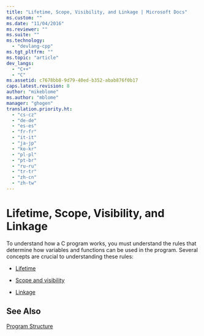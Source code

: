 ```yaml
---
title: "Lifetime, Scope, Visibility, and Linkage | Microsoft Docs"
ms.custom: ""
ms.date: "11/04/2016"
ms.reviewer: ""
ms.suite: ""
ms.technology: 
  - "devlang-cpp"
ms.tgt_pltfrm: ""
ms.topic: "article"
dev_langs: 
  - "C++"
  - "C"
ms.assetid: c7678bb8-9d79-40ed-b352-abab876f0b17
caps.latest.revision: 8
author: "mikeblome"
ms.author: "mblome"
manager: "ghogen"
translation.priority.ht: 
  - "cs-cz"
  - "de-de"
  - "es-es"
  - "fr-fr"
  - "it-it"
  - "ja-jp"
  - "ko-kr"
  - "pl-pl"
  - "pt-br"
  - "ru-ru"
  - "tr-tr"
  - "zh-cn"
  - "zh-tw"
---
```

# Lifetime, Scope, Visibility, and Linkage
To understand how a C program works, you must understand the rules that determine how variables and functions can be used in the program. Several concepts are crucial to understanding these rules:  
  
-   [Lifetime](../c-language/lifetime.md)  
  
-   [Scope and visibility](../c-language/scope-and-visibility.md)  
  
-   [Linkage](../c-language/linkage.md)  
  
## See Also  
 [Program Structure](../c-language/program-structure.md)